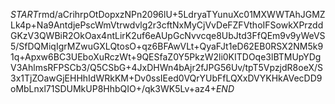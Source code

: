 $START$rmd/aCrihrpOtDopxzNPn2096lU+5LdryaTYunuXc01MXWWTAhJGMZLk4p+Na9AntdjePscWmVtrwdvlg2r3cftNxMyCjVvDeFZFVthoIFSowkXPrzddGKzV3QWBiR2OkOax4ntLirK2uf6eAUpGcNvvcqe8UbJtd3FfQEm9v9yWeVS5/SfDQMiqIgrMZwuGXLQtosO+qz6BFAwVLt+QyaFJt1eD62EB0RSX2NM5k91q+Apxw6BC3UEboXuRczWt+9QESfaZ0Y5PkzW2li0KITDOqe3lBTMUpYDgV3AhlmsRFPSCb3/Q5CSbG+4JxDHWn4bAjr2fJPG56Uv/tpT5VpzjdR8oeX/S3x1TjZOawGjEHHhIdWRkKM+Dv0ssIEed0VQrYUbFfLQXxDVYKHkAVecDD9oMbLnxl71SDUMkUP8HhbQIO+/qk3WK5Lv+az4+$END$